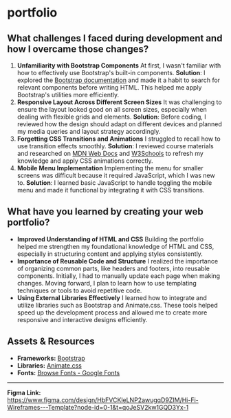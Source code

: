 # portfolio

## What challenges I faced during development and how I overcame those changes?
1. **Unfamiliarity with Bootstrap Components**
   At first, I wasn't familiar with how to effectively use Bootstrap's built-in components.
   **Solution**: I explored the [Bootstrap documentation](https://getbootstrap.com) and made it a habit to search for relevant components before writing HTML. This helped me apply Bootstrap's utilities more efficiently.
2. **Responsive Layout Across Different Screen Sizes**
   It was challenging to ensure the layout looked good on all screen sizes, especially when dealing with flexible grids and elements.
   **Solution**: Before coding, I reviewed how the design should adapt on different devices and planned my media queries and layout strategy accordingly.
3. **Forgetting CSS Transitions and Animations**
   I struggled to recall how to use transition effects smoothly.
   **Solution**: I reviewed course materials and researched on [MDN Web Docs](https://developer.mozilla.org/en-US/docs/Web/CSS/) and [W3Schools](https://www.w3schools.com/) to refresh my knowledge and apply CSS animations correctly.
4. **Mobile Menu Implementation**
   Implementing the menu for smaller screens was difficult because it required JavaScript, which I was new to.
   **Solution**: I learned basic JavaScript to handle toggling the mobile menu and made it functional by integrating it with CSS transitions.

## What have you learned by creating your web portfolio?
* **Improved Understanding of HTML and CSS**
  Building the portfolio helped me strengthen my foundational knowledge of HTML and CSS, especially in structuring content and applying styles consistently.
* **Importance of Reusable Code and Structure**
  I realized the importance of organizing common parts, like headers and footers, into reusable components. Initially, I had to manually update each page when making changes. Moving forward, I plan to learn how to use templating techniques or tools to avoid repetitive code.
* **Using External Libraries Effectively**
  I learned how to integrate and utilize libraries such as Bootstrap and Animate.css. These tools helped speed up the development process and allowed me to create more responsive and interactive designs efficiently.



## Assets & Resources
* **Frameworks:** [Bootstrap](https://getbootstrap.com/)
* **Libraries:**  [Animate.css](https://daneden.github.io/animate.css/)
* **Fonts:** [Browse Fonts - Google Fonts](https://fonts.google.com/)


---

**Figma Link:** https://www.figma.com/design/HbFVCKleLNP2awugqD9ZIM/Hi-Fi-Wireframes---Template?node-id=0-1&t=qoJeSV2kw1GQD3Yx-1